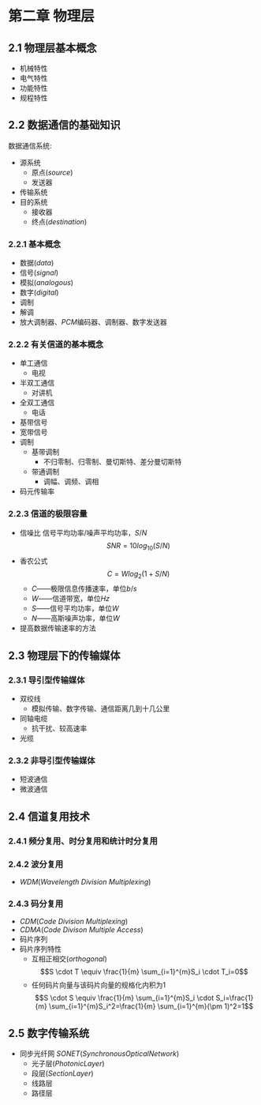 # 第二章 物理层
## 2.1 物理层基本概念
- 机械特性
- 电气特性
- 功能特性
- 规程特性
## 2.2 数据通信的基础知识
数据通信系统:

- 源系统
	- 原点($source$)
	- 发送器
- 传输系统
- 目的系统
	- 接收器
	- 终点($destination$)
### 2.2.1 基本概念
- 数据($data$)
- 信号($signal$)
- 模拟($analogous$)
- 数字($digital$)
- 调制
- 解调
- 放大调制器、$PCM$编码器、调制器、数字发送器
### 2.2.2 有关信道的基本概念
- 单工通信
	- 电视
- 半双工通信
	- 对讲机
- 全双工通信
	- 电话
- 基带信号
- 宽带信号
- 调制
	-  基带调制
		- 不归零制、归零制、曼切斯特、差分曼切斯特
	- 带通调制
		- 调幅、调频、调相
- 码元传输率
### 2.2.3 信道的极限容量
- 信噪比
信号平均功率/噪声平均功率，$S/N$
$$SNR=10log_{10}(S/N)$$
- 香农公式
$$C=Wlog_2(1+S/N)$$
	- $C$——极限信息传播速率，单位$b/s$
	- $W$——信道带宽，单位$Hz$
	- $S$——信号平均功率，单位$W$
	- $N$——高斯噪声功率，单位$W$
- 提高数据传输速率的方法
## 2.3 物理层下的传输媒体
### 2.3.1 导引型传输媒体
- 双绞线
	- 模拟传输、数字传输、通信距离几到十几公里
- 同轴电缆
	- 抗干扰、较高速率
- 光缆
### 2.3.2 非导引型传输媒体
- 短波通信  
- 微波通信
## 2.4 信道复用技术
### 2.4.1 频分复用、时分复用和统计时分复用
### 2.4.2 波分复用
-  $WDM$($Wavelength\ Division\ Multiplexing$)
### 2.4.3 码分复用
- $CDM$($Code\ Division\ Multiplexing$)
- $CDMA$($Code\ Divison\ Multiple\ Access$)
- 码片序列
- 码片序列特性
	- 互相正相交($orthogonal$)
	$$S \cdot T \equiv \frac{1}{m} \sum_{i=1}^{m}S_i \cdot T_i=0$$
	- 任何码片向量与该码片向量的规格化内积为$1$
	$$S \cdot S \equiv \frac{1}{m} \sum_{i=1}^{m}S_i \cdot S_i=\frac{1}{m} \sum_{i=1}^{m}S_i^2=\frac{1}{m} \sum_{i=1}^{m}(\pm 1)^2=1$$
## 2.5 数字传输系统
- 同步光纤网 $SONET$($Synchronous Optical Network$)
	- 光子层($Photonic Layer$)
	- 段层($Section Layer$)
	- 线路层
	- 路径层

<!--stackedit_data:
eyJoaXN0b3J5IjpbLTMxOTU4NTgxNywtMjA4NDgyODcyNiwxNz
gyMjI0ODY2XX0=
-->